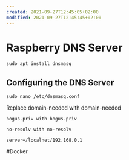 ```yaml
---
created: 2021-09-27T12:45:05+02:00
modified: 2021-09-27T12:45:45+02:00
---
```


# Raspberry DNS Server

    sudo apt install dnsmasq


## Configuring the DNS Server

    sudo nano /etc/dnsmasq.conf

Replace 
    domain-needed with domain-needed

    bogus-priv with bogus-priv

    no-resolv with no-resolv

    server=/localnet/192.168.0.1

#Docker